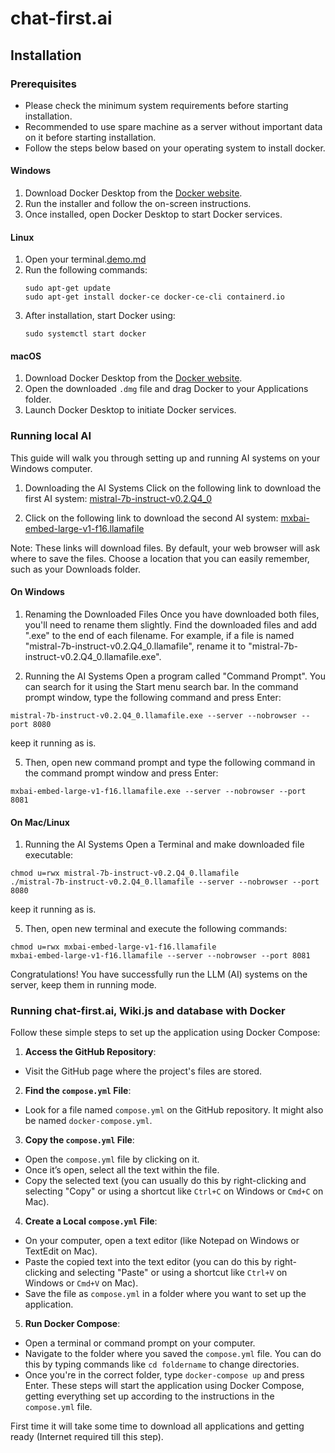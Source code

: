 # chat-first.ai

## Installation

### Prerequisites
- Please check the minimum system requirements before starting installation.
- Recommended to use spare machine as a server without important data on it before starting installation. 
- Follow the steps below based on your operating system to install docker.

#### Windows
1. Download Docker Desktop from the [Docker website](https://www.docker.com/products/docker-desktop).
2. Run the installer and follow the on-screen instructions.
3. Once installed, open Docker Desktop to start Docker services.

#### Linux
1. Open your terminal.[demo.md](demo.md)
2. Run the following commands:
   ```
   sudo apt-get update
   sudo apt-get install docker-ce docker-ce-cli containerd.io
   ```
3. After installation, start Docker using:
   ```
   sudo systemctl start docker
   ```

#### macOS
1. Download Docker Desktop from the [Docker website](https://www.docker.com/products/docker-desktop).
2. Open the downloaded `.dmg` file and drag Docker to your Applications folder.
3. Launch Docker Desktop to initiate Docker services.

### Running local AI
This guide will walk you through setting up and running AI systems on your Windows computer.

1. Downloading the AI Systems
Click on the following link to download the first AI system:
[mistral-7b-instruct-v0.2.Q4_0](https://huggingface.co/Mozilla/Mistral-7B-Instruct-v0.2-llamafile/resolve/main/mistral-7b-instruct-v0.2.Q4_0.llamafile?download=true)

2. Click on the following link to download the second AI system:
[mxbai-embed-large-v1-f16.llamafile](https://huggingface.co/Mozilla/mxbai-embed-large-v1-llamafile/resolve/main/mxbai-embed-large-v1-f16.llamafile?download=true)

Note: These links will download files. By default, your web browser will ask where to save the files. Choose a location that you can easily remember, such as your Downloads folder.

#### On Windows
1. Renaming the Downloaded Files
Once you have downloaded both files, you'll need to rename them slightly. Find the downloaded files and add ".exe" to the end of each filename. For example, if a file is named "mistral-7b-instruct-v0.2.Q4_0.llamafile", rename it to "mistral-7b-instruct-v0.2.Q4_0.llamafile.exe".

2. Running the AI Systems
Open a program called "Command Prompt". You can search for it using the Start menu search bar.
In the command prompt window, type the following command and press Enter:
```
mistral-7b-instruct-v0.2.Q4_0.llamafile.exe --server --nobrowser --port 8080
```
keep it running as is.

5. Then, open new command prompt and type the following command in the command prompt window and press Enter:
```
mxbai-embed-large-v1-f16.llamafile.exe --server --nobrowser --port 8081
```

#### On Mac/Linux
1. Running the AI Systems
   Open a Terminal and make downloaded file executable:
```
chmod u=rwx mistral-7b-instruct-v0.2.Q4_0.llamafile 
./mistral-7b-instruct-v0.2.Q4_0.llamafile --server --nobrowser --port 8080
```
keep it running as is.

5. Then, open new terminal and execute the following commands:
```
chmod u=rwx mxbai-embed-large-v1-f16.llamafile
mxbai-embed-large-v1-f16.llamafile --server --nobrowser --port 8081
```

Congratulations! You have successfully run the LLM (AI) systems on the server, keep them in running mode.

### Running chat-first.ai, Wiki.js and database with Docker
Follow these simple steps to set up the application using Docker Compose:
1. **Access the GitHub Repository**:
- Visit the GitHub page where the project's files are stored.
2. **Find the `compose.yml` File**:
- Look for a file named `compose.yml` on the GitHub repository. It might also be named `docker-compose.yml`.
3. **Copy the `compose.yml` File**:
- Open the `compose.yml` file by clicking on it.
- Once it’s open, select all the text within the file.
- Copy the selected text (you can usually do this by right-clicking and selecting "Copy" or using a shortcut like `Ctrl+C` on Windows or `Cmd+C` on Mac).
4. **Create a Local `compose.yml` File**:
- On your computer, open a text editor (like Notepad on Windows or TextEdit on Mac).
- Paste the copied text into the text editor (you can do this by right-clicking and selecting "Paste" or using a shortcut like `Ctrl+V` on Windows or `Cmd+V` on Mac).
- Save the file as `compose.yml` in a folder where you want to set up the application.
5. **Run Docker Compose**:
- Open a terminal or command prompt on your computer.
- Navigate to the folder where you saved the `compose.yml` file. You can do this by typing commands like `cd foldername` to change directories.
- Once you're in the correct folder, type `docker-compose up` and press Enter.
  These steps will start the application using Docker Compose, getting everything set up according to the instructions in the `compose.yml` file. 

First time it will take some time to download all applications and getting ready (Internet required till this step).
